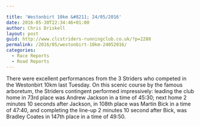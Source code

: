 ```yaml
---

title: 'Westonbirt 10km &#8211; 24/05/2016'
date: 2016-05-30T22:34:46+01:00
author: Chris Driskell
layout: post
guid: http://www.clcstriders-runningclub.co.uk/?p=2288
permalink: /2016/05/westonbirt-10km-24052016/
categories:
  - Race Reports
  - Road Reports
---
```

There were excellent performances from the 3 Striders who competed in the Westonbirt 10km last Tuesday. On this scenic course by the famous arboretum, the Striders contingent performed impressively: leading the club home in 73rd place was Andrew Jackson in a time of 45:30; next home 2 minutes 10 seconds after Jackson, in 108th place was Martin Bick in a time of 47:40, and completing the line-up 2 minutes 10 second after Bick, was Bradley Coates in 147th place in a time of 49:50.